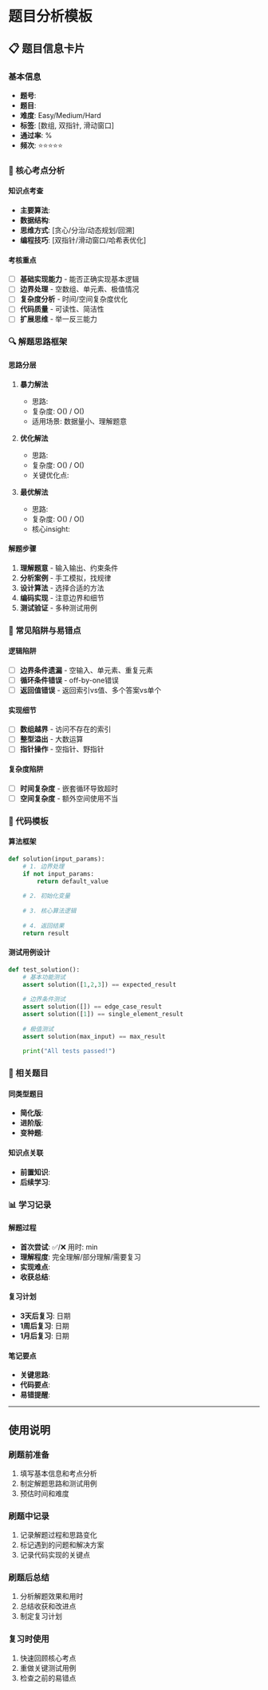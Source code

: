 # 题目分析模板

## 📋 题目信息卡片

### 基本信息
- **题号**: 
- **题目**: 
- **难度**: Easy/Medium/Hard
- **标签**: [数组, 双指针, 滑动窗口]
- **通过率**: %
- **频次**: ⭐⭐⭐⭐⭐

### 🎯 核心考点分析

#### 知识点考查
- **主要算法**: 
- **数据结构**: 
- **思维方式**: [贪心/分治/动态规划/回溯]
- **编程技巧**: [双指针/滑动窗口/哈希表优化]

#### 考核重点
- [ ] **基础实现能力** - 能否正确实现基本逻辑
- [ ] **边界处理** - 空数组、单元素、极值情况
- [ ] **复杂度分析** - 时间/空间复杂度优化
- [ ] **代码质量** - 可读性、简洁性
- [ ] **扩展思维** - 举一反三能力

### 🔍 解题思路框架

#### 思路分层
1. **暴力解法** 
   - 思路: 
   - 复杂度: O() / O()
   - 适用场景: 数据量小、理解题意

2. **优化解法**
   - 思路: 
   - 复杂度: O() / O() 
   - 关键优化点: 

3. **最优解法**
   - 思路: 
   - 复杂度: O() / O()
   - 核心insight: 

#### 解题步骤
1. **理解题意** - 输入输出、约束条件
2. **分析案例** - 手工模拟，找规律
3. **设计算法** - 选择合适的方法
4. **编码实现** - 注意边界和细节
5. **测试验证** - 多种测试用例

### 🚨 常见陷阱与易错点

#### 逻辑陷阱
- [ ] **边界条件遗漏** - 空输入、单元素、重复元素
- [ ] **循环条件错误** - off-by-one错误
- [ ] **返回值错误** - 返回索引vs值、多个答案vs单个

#### 实现细节
- [ ] **数组越界** - 访问不存在的索引
- [ ] **整型溢出** - 大数运算
- [ ] **指针操作** - 空指针、野指针

#### 复杂度陷阱
- [ ] **时间复杂度** - 嵌套循环导致超时
- [ ] **空间复杂度** - 额外空间使用不当

### 📝 代码模板

#### 算法框架
```python
def solution(input_params):
    # 1. 边界处理
    if not input_params:
        return default_value
    
    # 2. 初始化变量
    
    # 3. 核心算法逻辑
    
    # 4. 返回结果
    return result
```

#### 测试用例设计
```python
def test_solution():
    # 基本功能测试
    assert solution([1,2,3]) == expected_result
    
    # 边界条件测试  
    assert solution([]) == edge_case_result
    assert solution([1]) == single_element_result
    
    # 极值测试
    assert solution(max_input) == max_result
    
    print("All tests passed!")
```

### 🔗 相关题目

#### 同类型题目
- **简化版**: 
- **进阶版**: 
- **变种题**: 

#### 知识点关联
- **前置知识**: 
- **后续学习**: 

### 📊 学习记录

#### 解题过程
- **首次尝试**: ✅/❌ 用时: min
- **理解程度**: 完全理解/部分理解/需要复习
- **实现难点**: 
- **收获总结**: 

#### 复习计划
- **3天后复习**: 日期
- **1周后复习**: 日期  
- **1月后复习**: 日期

#### 笔记要点
- **关键思路**: 
- **代码要点**: 
- **易错提醒**: 

---

## 使用说明

### 刷题前准备
1. 填写基本信息和考点分析
2. 制定解题思路和测试用例
3. 预估时间和难度

### 刷题中记录
1. 记录解题过程和思路变化
2. 标记遇到的问题和解决方案
3. 记录代码实现的关键点

### 刷题后总结
1. 分析解题效果和用时
2. 总结收获和改进点
3. 制定复习计划

### 复习时使用
1. 快速回顾核心考点
2. 重做关键测试用例
3. 检查之前的易错点